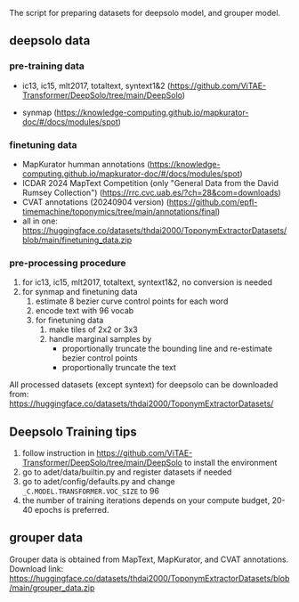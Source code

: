 The script for preparing datasets for deepsolo model, and grouper model.

## deepsolo data

### pre-training data

- ic13, ic15, mlt2017, totaltext, syntext1&2 (https://github.com/ViTAE-Transformer/DeepSolo/tree/main/DeepSolo)

- synmap (https://knowledge-computing.github.io/mapkurator-doc/#/docs/modules/spot)

### finetuning data

- MapKurator humman annotations (https://knowledge-computing.github.io/mapkurator-doc/#/docs/modules/spot)
- ICDAR 2024 MapText Competition (only "General Data from the David Rumsey Collection") (https://rrc.cvc.uab.es/?ch=28&com=downloads)
- CVAT annotations (20240904 version) (https://github.com/epfl-timemachine/toponymics/tree/main/annotations/final)
- all in one: https://huggingface.co/datasets/thdai2000/ToponymExtractorDatasets/blob/main/finetuning_data.zip

### pre-processing procedure
1. for ic13, ic15, mlt2017, totaltext, syntext1&2, no conversion is needed
2. for synmap and finetuning data
   1. estimate 8 bezier curve control points for each word
   2. encode text with 96 vocab
   3. for finetuning data
      1. make tiles of 2x2 or 3x3
      2. handle marginal samples by
         - proportionally truncate the bounding line and re-estimate bezier control points
         - proportionally truncate the text

All processed datasets (except syntext) for deepsolo can be downloaded from:
https://huggingface.co/datasets/thdai2000/ToponymExtractorDatasets/

## Deepsolo Training tips
1. follow instruction in https://github.com/ViTAE-Transformer/DeepSolo/tree/main/DeepSolo to install the environment
2. go to adet/data/builtin.py and register datasets if needed
3. go to adet/config/defaults.py and change `_C.MODEL.TRANSFORMER.VOC_SIZE` to 96
4. the number of training iterations depends on your compute budget, 20-40 epochs is preferred.

## grouper data

Grouper data is obtained from MapText, MapKurator, and CVAT annotations. Download link: https://huggingface.co/datasets/thdai2000/ToponymExtractorDatasets/blob/main/grouper_data.zip


